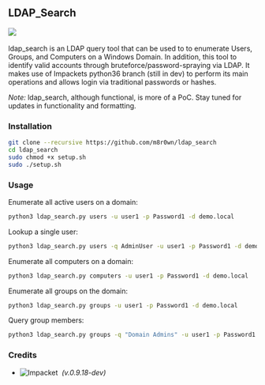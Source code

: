 ## LDAP_Search

![](https://img.shields.io/badge/Python-3.6-blue.svg)&nbsp;&nbsp;

ldap_search is an LDAP query tool that can be used to to enumerate Users, Groups, and Computers on a Windows Domain. In addition, this tool to identify valid accounts through bruteforce/password-spraying via LDAP. It makes use of Impackets python36 branch (still in dev) to perform its main operations and allows login via traditional passwords or hashes.

*Note:* ldap_search, although functional, is more of a PoC. Stay tuned for updates in functionality and formatting.

### Installation
```bash
git clone --recursive https://github.com/m8r0wn/ldap_search
cd ldap_search
sudo chmod +x setup.sh
sudo ./setup.sh
```

### Usage

Enumerate all active users on a domain:
```bash
python3 ldap_search.py users -u user1 -p Password1 -d demo.local
```

Lookup a single user:
```bash
python3 ldap_search.py users -q AdminUser -u user1 -p Password1 -d demo.local
```

Enumerate all computers on a domain:
```bash
python3 ldap_search.py computers -u user1 -p Password1 -d demo.local
```

Enumerate all groups on the domain:
```bash
python3 ldap_search.py groups -u user1 -p Password1 -d demo.local
```

Query group members:
```bash
python3 ldap_search.py groups -q "Domain Admins" -u user1 -p Password1 -d demo.local
```

### Credits
* ![Impacket](https://github.com/SecureAuthCorp/impacket/tree/python36)&nbsp;&nbsp;*(v.0.9.18-dev)*
